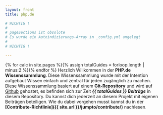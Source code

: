 ```yaml
---
layout: front
title: php.de

# WICHTIG !
#
# pageSections ist obsolote
# Es wurde ein Autoindizierungs-Array in _config.yml angelegt
#
# WICHTIG !

---
```

{% for calc in site.pages %}{% assign totalGuides = forloop.length | minus:2 %}{% endfor %}
Herzlich Willkommen in der **PHP.de Wissenssammlung**. Diese Wissenssammlung wurde mit der Intention aufgebaut Wissen einfach und zentral für jeden zugänglich zu machen. Diese Wissenssammlung basiert auf einem **[Git-Repository](http://github.com/php-de/php-de.github.io)** und wird auf [Github](http://github.com) gehostet, es befinden sich zur Zeit ***{{ totalGuides }} Beiträge*** in diesem Repository. Du kannst dich jederzeit an diesem Projekt mit eigenen Beiträgen beteiligen. Wie du dabei vorgehen musst kannst du in der **[Contribute-Richtlinie]({{ site.url }}/jumpto/contribute/)** nachlesen.